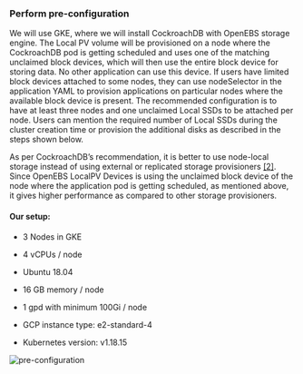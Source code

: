 ### Perform pre-configuration

We will use GKE, where we will install CockroachDB with OpenEBS storage engine. The Local PV volume
will be provisioned on a node where the CockroachDB pod is getting scheduled and uses one of the
matching unclaimed block devices, which will then use the entire block device for storing data. No other
application can use this device. If users have limited block devices attached to some nodes, they can use
nodeSelector in the application YAML to provision applications on particular nodes where the available
block device is present. The recommended configuration is to have at least three nodes and one
unclaimed Local SSDs to be attached per node. Users can mention the required number of Local SSDs
during the cluster creation time or provision the additional disks as described in the steps shown below.

As per CockroachDB’s recommendation, it is better to use node-local storage instead of using external or
replicated storage provisioners [[2]](https://www.cockroachlabs.com/docs/stable/orchestrate-cockroachdb-with-kubernetes.html#storage). Since OpenEBS LocalPV Devices is using the unclaimed block device of
the node where the application pod is getting scheduled, as mentioned above, it gives higher
performance as compared to other storage provisioners.


#### Our setup: 

- 3 Nodes in GKE

- 4 vCPUs / node

- Ubuntu 18.04

- 16 GB memory / node

- 1 gpd with minimum 100Gi / node

- GCP instance type: e2-standard-4

- Kubernetes version: v1.18.15

![pre-configuration](assets/data/cockroach-workload/images/1.jpg)
